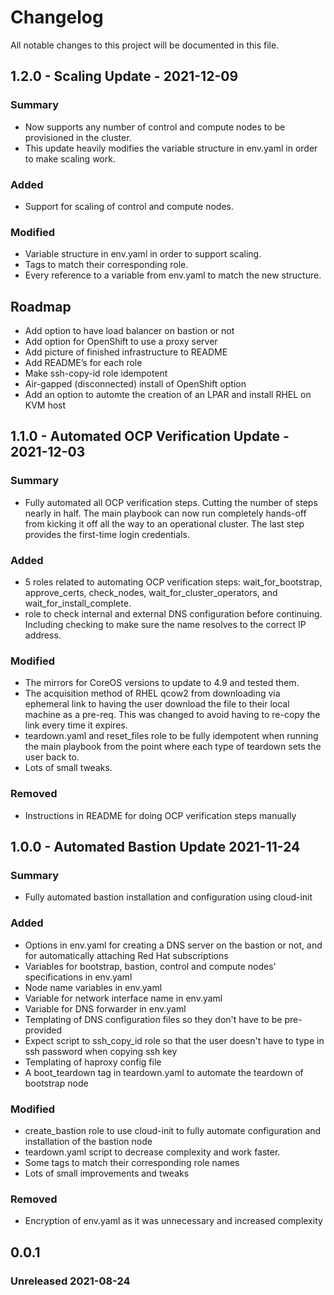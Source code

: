 # Changelog

All notable changes to this project will be documented in this file.

## 1.2.0 - Scaling Update - 2021-12-09
### Summary
- Now supports any number of control and compute nodes to be provisioned in the cluster.
- This update heavily modifies the variable structure in env.yaml in order to make scaling work.

### Added
- Support for scaling of control and compute nodes.

### Modified
- Variable structure in env.yaml in order to support scaling.
- Tags to match their corresponding role.
- Every reference to a variable from env.yaml to match the new structure.

## Roadmap
* Add option to have load balancer on bastion or not
* Add option for OpenShift to use a proxy server
* Add picture of finished infrastructure to README
* Add README’s for each role
* Make ssh-copy-id role idempotent
* Air-gapped (disconnected) install of OpenShift option
* Add an option to automte the creation of an LPAR and install RHEL on KVM host

## 1.1.0 - Automated OCP Verification Update - 2021-12-03

### Summary
- Fully automated all OCP verification steps. Cutting the number of steps nearly in half. The main playbook can now run completely hands-off from kicking it off all the way to an operational cluster. The last step provides the first-time login credentials.

### Added
- 5 roles related to automating OCP verification steps: wait_for_bootstrap, approve_certs, check_nodes, wait_for_cluster_operators, and wait_for_install_complete.
- role to check internal and external DNS configuration before continuing. Including checking to make sure the name resolves to the correct IP address.
### Modified
- The mirrors for CoreOS versions to update to 4.9 and tested them.
- The acquisition method of RHEL qcow2 from downloading via ephemeral link to having the user download the file to their local machine as a pre-req. This was changed to avoid having to re-copy the link every time it expires.
- teardown.yaml and reset_files role to be fully idempotent when running the main playbook from the point where each type of teardown sets the user back to.
- Lots of small tweaks.
### Removed
- Instructions in README for doing OCP verification steps manually

## 1.0.0 - Automated Bastion Update 2021-11-24

### Summary
- Fully automated bastion installation and configuration using cloud-init

### Added
- Options in env.yaml for creating a DNS server on the bastion or not, and for automatically attaching Red Hat subscriptions
- Variables for bootstrap, bastion, control and compute nodes' specifications in env.yaml
- Node name variables in env.yaml
- Variable for network interface name in env.yaml
- Variable for DNS forwarder in env.yaml
- Templating of DNS configuration files so they don't have to be pre-provided
- Expect script to ssh_copy_id role so that the user doesn't have to type in ssh password when copying ssh key
- Templating of haproxy config file
- A boot_teardown tag in teardown.yaml to automate the teardown of bootstrap node
### Modified
- create_bastion role to use cloud-init to fully automate configuration and installation of the bastion node
- teardown.yaml script to decrease complexity and work faster.
- Some tags to match their corresponding role names
- Lots of small improvements and tweaks
### Removed
- Encryption of env.yaml as it was unnecessary and increased complexity

## 0.0.1 
### Unreleased 2021-08-24